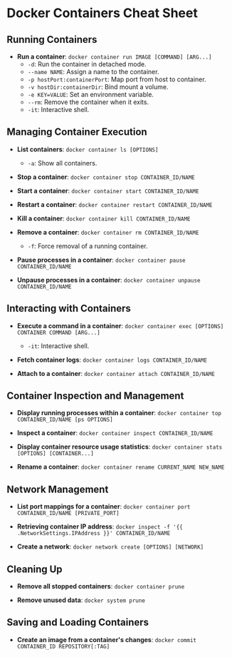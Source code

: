 # Docker Containers Cheat Sheet

## Running Containers

- **Run a container**: `docker container run IMAGE [COMMAND] [ARG...]`
    - `-d`: Run the container in detached mode.
    - `--name NAME`: Assign a name to the container.
    - `-p hostPort:containerPort`: Map port from host to container.
    - `-v hostDir:containerDir`: Bind mount a volume.
    - `-e KEY=VALUE`: Set an environment variable.
    - `--rm`: Remove the container when it exits.
    - `-it`: Interactive shell.

## Managing Container Execution

- **List containers**: `docker container ls [OPTIONS]`
    - `-a`: Show all containers.
    
- **Stop a container**: `docker container stop CONTAINER_ID/NAME`
  
- **Start a container**: `docker container start CONTAINER_ID/NAME`

- **Restart a container**: `docker container restart CONTAINER_ID/NAME`

- **Kill a container**: `docker container kill CONTAINER_ID/NAME`

- **Remove a container**: `docker container rm CONTAINER_ID/NAME`
    - `-f`: Force removal of a running container.

- **Pause processes in a container**: `docker container pause CONTAINER_ID/NAME`

- **Unpause processes in a container**: `docker container unpause CONTAINER_ID/NAME`

## Interacting with Containers

- **Execute a command in a container**: `docker container exec [OPTIONS] CONTAINER COMMAND [ARG...]`
    - `-it`: Interactive shell.

- **Fetch container logs**: `docker container logs CONTAINER_ID/NAME`

- **Attach to a container**: `docker container attach CONTAINER_ID/NAME`

## Container Inspection and Management

- **Display running processes within a container**: `docker container top CONTAINER_ID/NAME [ps OPTIONS]`

- **Inspect a container**: `docker container inspect CONTAINER_ID/NAME`

- **Display container resource usage statistics**: `docker container stats [OPTIONS] [CONTAINER...]`

- **Rename a container**: `docker container rename CURRENT_NAME NEW_NAME`

## Network Management

- **List port mappings for a container**: `docker container port CONTAINER_ID/NAME [PRIVATE_PORT]`

- **Retrieving container IP address**: `docker inspect -f '{{ .NetworkSettings.IPAddress }}' CONTAINER_ID/NAME`

- **Create a network**: `docker network create [OPTIONS] [NETWORK]`

## Cleaning Up

- **Remove all stopped containers**: `docker container prune`

- **Remove unused data**: `docker system prune`

## Saving and Loading Containers

- **Create an image from a container's changes**: `docker commit CONTAINER_ID REPOSITORY[:TAG]`

